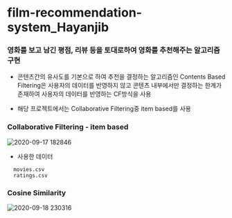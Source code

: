 # film-recommendation-system_Hayanjib
### 영화를 보고 남긴 평점, 리뷰 등을 토대로하여 영화를 추천해주는 알고리즘 구현

* 콘텐츠간의 유사도를 기본으로 하여 추천을 결정하는 알고리즘인 Contents Based Filtering은 사용자의 데이터를 반영하지 않고 콘텐츠 내부에서만 결정하는 한계가 존재하여 사용자의 데이터를 반영하는 CF방식을 사용

* 해당 프로젝트에서는 Collaborative Filtering중 item based를 사용


### Collaborative Filtering - item based

![2020-09-17 182846](https://user-images.githubusercontent.com/31584255/93453000-10847600-f914-11ea-929d-235384eb0fd6.png)

* 사용한 데이터 
```
  movies.csv
  ratings.csv
```

### Cosine Similarity
![2020-09-18 230316](https://user-images.githubusercontent.com/31584255/93606622-46545800-fa03-11ea-86d4-c33e6c77bc2b.png)
